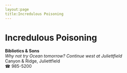 ```yaml
---
layout:page
title:Incredulous Poisoning
---
```

# Incredulous Poisoning

**Bibliotics & Sons**  
_Why not try Ocean tomorrow? 
Continue west at Juliettfield_  
Canyon & Ridge, Juliettfield  
☎ 985-5200



